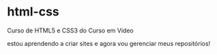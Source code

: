 # html-css
 Curso de HTML5 e CSS3 do Curso em Vídeo
 
 estou aprendendo a criar sites e agora vou gerenciar meus  repositórios! 
